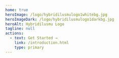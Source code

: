 ```yaml
---
home: true
heroImage: /logo/hybridilusmulogo1whitebg.jpg
heroImageDark: /logo/hybridilusmulogo1darkbg.jpg
heroAlt: Hybridilusmu Logo
tagline: null
actions:
  - text: Get Started →
    link: /introduction.html
    type: primary
---
```

